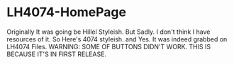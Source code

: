 # LH4074-HomePage
Originally It was going be Hillel Styleish. 
But Sadly. I don't think I have resources of it. 
So Here's 4074 styleish. and Yes. It was indeed grabbed on LH4074 Files.
WARNING: SOME OF BUTTONS DIDN'T WORK. THIS IS BECAUSE IT'S IN FIRST RELEASE.
